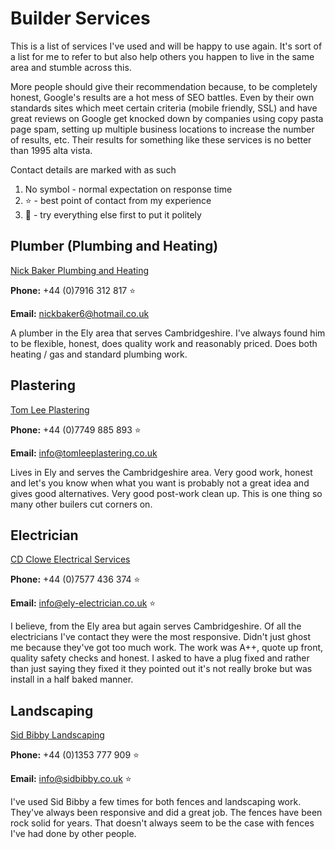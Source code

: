 # Builder Services #

This is a list of services I've used and will be happy to use again. It's sort of a list for me to refer to but also help others you happen to live in the same area and stumble across this.

More people should give their recommendation because, to be completely honest, Google's results are a hot mess of SEO battles. Even by their own standards sites which meet certain criteria (mobile friendly, SSL) and have great reviews on Google get knocked down by companies using copy pasta page spam, setting up multiple business locations to increase the number of results, etc. Their results for something like these services is no better than 1995 alta vista. 

Contact details are marked with as such
1. No symbol - normal expectation on response time
2. ⭐️ - best point of contact from my experience
3. 💩 - try everything else first to put it politely

## Plumber (Plumbing and Heating) ##

[Nick Baker Plumbing and Heating](https://www.nickbakerplumbingandheating.co.uk)

**Phone:** +44 (0)7916 312 817  ⭐️

**Email:** nickbaker6@hotmail.co.uk

A plumber in the Ely area that serves Cambridgeshire. I've always found him to be flexible, honest, does quality work and reasonably priced. Does both heating / gas and standard plumbing work.

## Plastering ##

[Tom Lee Plastering](https://www.tomleeplastering.co.uk)

**Phone:** +44 (0)7749 885 893 ⭐️

**Email:** info@tomleeplastering.co.uk

Lives in Ely and serves the Cambridgeshire area. Very good work, honest and let's you know when what you want is probably not a great idea and gives good alternatives. Very good post-work clean up. This is one thing so many other builers cut corners on.

## Electrician ##

[CD Clowe Electrical Services](http://www.ely-electrician.co.uk)

**Phone:** +44 (0)7577 436 374  ⭐️

**Email:** info@ely-electrician.co.uk ⭐️

I believe, from the Ely area but again serves Cambridgeshire. Of all the electricians I've contact they were the most responsive. Didn't just ghost me because they've got too much work. The work was A++, quote up front, quality safety checks and honest. I asked to have a plug fixed and rather than just saying they fixed it they pointed out it's not really broke but was install in a half baked manner.

## Landscaping ##

[Sid Bibby Landscaping](https://www.sidbibby.co.uk)

**Phone:** +44 (0)1353 777 909 ⭐️

**Email:** info@sidbibby.co.uk ⭐️

I've used Sid Bibby a few times for both fences and landscaping work. They've always been responsive and did a great job. The fences have been rock solid for years. That doesn't always seem to be the case with fences I've had done by other people.

